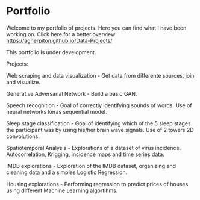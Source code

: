 # Portfolio

Welcome to my portfolio of projects.
Here you can find what I have been working on. Click here for a better overview https://agnerpiton.github.io/Data-Projects/

This portfolio is under development.

Projects:

Web scraping and data visualization - Get data from differente sources, join and visualize.

Generative Adversarial Network - Build a basic GAN.

Speech recognition - Goal of correctly identifying sounds of words. Use of neural networks keras sequential model.

Sleep stage classification - Goal of identifying which of the 5 sleep stages the participant was by using his/her brain wave signals. Use of 2 towers 2D convolutions.

Spatiotemporal Analysis - Explorations of a dataset of virus incidence. Autocorrelation, Krigging, incidence maps and time series data.

IMDB explorations - Exploration of the IMDB dataset, organizing and cleaning data and a simples Logistic Regression.

Housing explorations - Performing regression to predict prices of houses using different Machine Learning algortihms.


